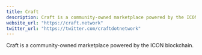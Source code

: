 ```yaml
---
title: Craft
description: Craft is a community-owned marketplace powered by the ICON blockchain.
website_url: "https://craft.network"
twitter_url: "https://twitter.com/craftdotnetwork"
---
```


Craft is a community-owned marketplace powered by the ICON blockchain.